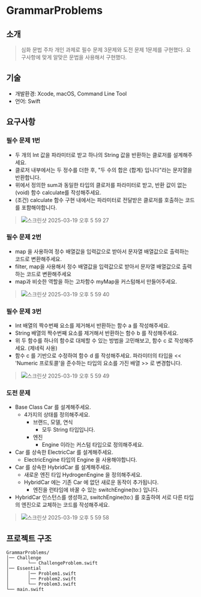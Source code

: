 # GrammarProblems
## 소개
> 심화 문법 주차 개인 과제로 필수 문제 3문제와 도전 문제 1문제를 구현했다. 요구사항에 맞게 알맞은 문법을 사용해서 구현했다.
## 기술
- 개발환경: Xcode, macOS, Command Line Tool
- 언어: Swift
## 요구사항
### 필수 문제 1번
- 두 개의 Int 값을 파라미터로 받고 하나의 String 값을 반환하는 클로저를 설계해주세요. 
- 클로저 내부에서는 두 정수를 더한 후, "두 수의 합은 {합계} 입니다"라는 문자열을 반환합니다.
- 위에서 정의한 sum과 동일한 타입의 클로저를 파라미터로 받고, 반환 값이 없는(void) 함수 calculate를 작성해주세요.
- (조건) calculate 함수 구현 내에서는 파라미터로 전달받은 클로저를 호출하는 코드를 포함해야합니다.
> ![스크린샷 2025-03-19 오후 5 59 27](https://github.com/user-attachments/assets/1d1bad1b-6814-4534-a499-d45f73bba624)
### 필수 문제 2번
- map 을 사용하여 정수 배열값을 입력값으로 받아서 문자열 배열값으로 출력하는 코드로 변환해주세요.
- filter, map을 사용해서 정수 배열값을 입력값으로 받아서 문자열 배열값으로 출력하는 코드로 변환해주세요
- map과 비슷한 역할을 하는 고차함수 myMap을 커스텀해서 만들어주세요.
> ![스크린샷 2025-03-19 오후 5 59 40](https://github.com/user-attachments/assets/785dbf10-6cd6-4fc6-afcd-ad8a89e8b73d)
### 필수 문제 3번
- Int 배열의 짝수번째 요소를 제거해서 반환하는 함수 a 를 작성해주세요.
- String 배열의 짝수번째 요소를 제거해서 반환하는 함수 b 를 작성해주세요.
- 위 두 함수를 하나의 함수로 대체할 수 있는 방법을 고민해보고, 함수 c 로 작성해주세요. (제네릭 사용)
- 함수 c 를 기반으로 수정하여 함수 d 를 작성해주세요. 파라미터의 타입을 << 'Numeric 프로토콜'을 준수하는 타입의 요소를 가진 배열 >> 로 변경합니다. 
> ![스크린샷 2025-03-19 오후 5 59 49](https://github.com/user-attachments/assets/4e43853a-3c13-4ddb-8fdf-06d5bf413a8c)
### 도전 문제
- Base Class Car 를 설계해주세요.
  - 4가지의 상태를 정의해주세요.
    - 브랜드, 모델, 연식
        - 모두 String 타입입니다.
    - 엔진
        - Engine 이라는 커스텀 타입으로 정의해주세요.
- Car 를 상속한 ElectricCar 를 설계해주세요.
    - ElectricEngine 타입의 Engine 을 사용해야합니다.
- Car 를 상속한 HybridCar 를 설계해주세요.
    - 새로운 엔진 타입 HydrogenEngine 을 정의해주세요.
    - HybridCar 에는 기존 Car 에 없던 새로운 동작이 추가됩니다.
        - 엔진을 런타임에 바꿀 수 있는 switchEngine(to:) 입니다.
- HybridCar 인스턴스를 생성하고, switchEngine(to:) 를 호출하여 서로 다른 타입의 엔진으로 교체하는 코드를 작성해주세요.
> ![스크린샷 2025-03-19 오후 5 59 58](https://github.com/user-attachments/assets/e6b0f088-a125-485a-b21b-8fb4ddc7386f)
## 프로젝트 구조
```
GrammarProblems/
│── Challenge
│       └── ChallengeProblem.swift
│── Essential
│       │── Problem1.swift
│       │── Problem2.swift
│       └── Problem3.swift
└── main.swift  
```
